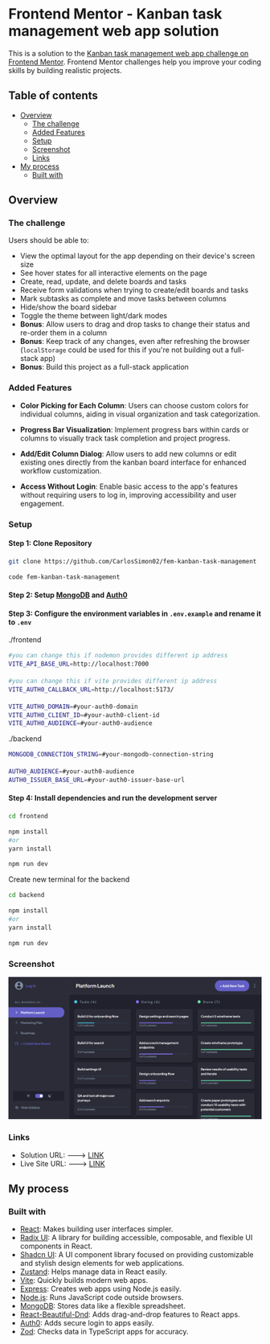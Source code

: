 # Frontend Mentor - Kanban task management web app solution

This is a solution to the [Kanban task management web app challenge on Frontend Mentor](https://www.frontendmentor.io/challenges/kanban-task-management-web-app-wgQLt-HlbB). Frontend Mentor challenges help you improve your coding skills by building realistic projects.

## Table of contents

- [Overview](#overview)
  - [The challenge](#the-challenge)
  - [Added Features](#added-features)
  - [Setup](#setup)
  - [Screenshot](#screenshot)
  - [Links](#links)
- [My process](#my-process)
  - [Built with](#built-with)

## Overview

### The challenge

Users should be able to:

- View the optimal layout for the app depending on their device's screen size
- See hover states for all interactive elements on the page
- Create, read, update, and delete boards and tasks
- Receive form validations when trying to create/edit boards and tasks
- Mark subtasks as complete and move tasks between columns
- Hide/show the board sidebar
- Toggle the theme between light/dark modes
- **Bonus**: Allow users to drag and drop tasks to change their status and re-order them in a column
- **Bonus**: Keep track of any changes, even after refreshing the browser (`localStorage` could be used for this if you're not building out a full-stack app)
- **Bonus**: Build this project as a full-stack application

### Added Features

- **Color Picking for Each Column**: Users can choose custom colors for individual columns, aiding in visual organization and task categorization.

- **Progress Bar Visualization**: Implement progress bars within cards or columns to visually track task completion and project progress.

- **Add/Edit Column Dialog**: Allow users to add new columns or edit existing ones directly from the kanban board interface for enhanced workflow customization.

- **Access Without Login**: Enable basic access to the app's features without requiring users to log in, improving accessibility and user engagement.

### Setup

#### Step 1: Clone Repository

```bash
git clone https://github.com/CarlosSimon02/fem-kanban-task-management
```

```bash
code fem-kanban-task-management
```

#### Step 2: Setup [MongoDB](https://www.mongodb.com/docs/atlas/getting-started/?_ga=2.5998448.2143569430.1714646061-831054883.1714642664) and [Auth0](https://auth0.com/docs/get-started)

#### Step 3: Configure the environment variables in `.env.example` and rename it to `.env`

./frontend

```bash
#you can change this if nodemon provides different ip address
VITE_API_BASE_URL=http://localhost:7000

#you can change this if vite provides different ip address
VITE_AUTH0_CALLBACK_URL=http://localhost:5173/

VITE_AUTH0_DOMAIN=#your-auth0-domain
VITE_AUTH0_CLIENT_ID=#your-auth0-client-id
VITE_AUTH0_AUDIENCE=#your-auth0-audience
```

./backend

```bash
MONGODB_CONNECTION_STRING=#your-mongodb-connection-string

AUTH0_AUDIENCE=#your-auth0-audience
AUTH0_ISSUER_BASE_URL=#your-auth0-issuer-base-url
```

#### Step 4: Install dependencies and run the development server

```bash
cd frontend
```

```bash
npm install
#or
yarn install
```

```bash
npm run dev
```

Create new terminal for the backend

```bash
cd backend
```

```bash
npm install
#or
yarn install
```

```bash
npm run dev
```

### Screenshot

![Screenshot of Kanban Web App](./screenshot.png)

### Links

- Solution URL: ---> [LINK](https://www.frontendmentor.io/solutions/kanban-board-web-application-developed-with-mern-stack-cdV3o8b__z)
- Live Site URL: ---> [LINK](https://fem-kanban.onrender.com/)

## My process

### Built with

- [React](https://react.dev/): Makes building user interfaces simpler.
- [Radix UI](https://www.radix-ui.com/): A library for building accessible, composable, and flexible UI components in React.
- [Shadcn UI](https://ui.shadcn.com/): A UI component library focused on providing customizable and stylish design elements for web applications.
- [Zustand](https://zustand-demo.pmnd.rs/): Helps manage data in React easily.
- [Vite](https://vitejs.dev/): Quickly builds modern web apps.
- [Express](https://expressjs.com/): Creates web apps using Node.js easily.
- [Node.js](https://nodejs.org/en): Runs JavaScript code outside browsers.
- [MongoDB](https://www.mongodb.com/): Stores data like a flexible spreadsheet.
- [React-Beautiful-Dnd](https://github.com/atlassian/react-beautiful-dnd): Adds drag-and-drop features to React apps.
- [Auth0](https://auth0.com/): Adds secure login to apps easily.
- [Zod](https://zod.dev/): Checks data in TypeScript apps for accuracy.
